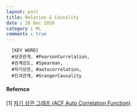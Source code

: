 ```yaml
---
layout: post
title: Relation & Causality
date : 28 Dec 2020
category : ML
comments : true
---
```


```
  [KEY WORD]
  #상관관계, #PearsonCorrelation,
  #관계강도, #Spearman,
  #자기상관, #autocorrelation,
  #인과관계, #GrangerCausality
```





#### Refernce
[1] [자기 상관 그래프 (ACF Auto Correlation Function)](https://medium.com/@boramlee1/%EC%9E%90%EA%B8%B0-%EC%83%81%EA%B4%80-%EA%B7%B8%EB%9E%98%ED%94%84-acf-auto-correlation-function-41142935a87d)
